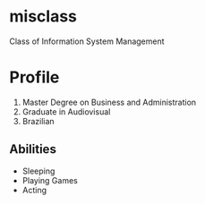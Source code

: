 # misclass
Class of Information System Management
# Profile
1. Master Degree on Business and Administration
2. Graduate in Audiovisual
3. Brazilian
## Abilities
- Sleeping
- Playing Games
- Acting
